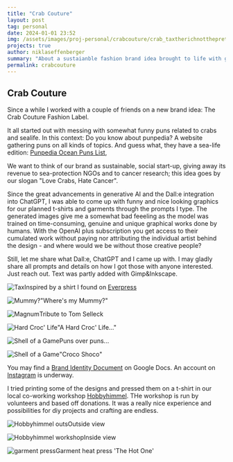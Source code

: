 ```yaml
---
title: "Crab Couture"
layout: post
tag: personal
date: 2024-01-01 23:52
img: /assets/images/proj-personal/crabcouture/crab_taxtherichnotthepretty.jpeg
projects: true
author: niklaseffenberger
summary: "About a sustaianble fashion brand idea brought to life with generative AI"
permalink: crabcouture
---
```


## Crab Couture

Since a while I worked with a couple of friends on a new brand idea: The Crab Couture Fashion Label.

It all started out with messing with somewhat funny puns related to crabs and sealife. In this context: Do you know about punpedia? A  website gathering puns on all kinds of topics. And guess what, they have a sea-life edition: [Punpedia Ocean Puns List](https://punpedia.org/ocean-puns/),

We want to think of our brand as sustainable, social start-up, giving away its revenue to sea-protection NGOs and to cancer research; this idea goes by our slogan "Love Crabs, Hate Cancer".

Since the great advancements in generative AI and the Dall:e integration into ChatGPT, I was able to come up with funny and nice looking graphics for our planned t-shirts and garments through the prompts I type. The generated images give me a somewhat bad feeeling as the model was trained on time-consuming, genuine and unique graphical works done by humans. With the OpenAI plus subscription you get access to their cumulated work without paying nor attributing the individual artist behind the design - and where would we be without those creative people?

Still, let me share what Dall:e, ChatGPT and I came up with. I may gladly share all prompts and details on how I got those with anyone interested. Just reach out. Text was partly added with Gimp&Inkscape.


![Tax](/assets/images/proj-personal/crabcouture/crab_taxtherichnotthepretty.jpeg)Inspired by a shirt I found on [Everpress](https://everpress.com/tax-the-rich-not-the-pretty)

![Mummy?](/assets/images/proj-personal/crabcouture/crab_wheresmymummy.jpg)"Where's my Mummy?"

![Magnum](/assets/images/proj-personal/crabcouture/crab_magnum.jpg)Tribute to Tom Selleck

![Hard Croc' Life](/assets/images/proj-personal/crabcouture/crab_hardcroclife.jpg)"A Hard Croc' Life..."

![Shell of a Game](/assets/images/proj-personal/crabcouture/crab_game.jpg)Puns over puns...

![Shell of a Game](/assets/images/proj-personal/crabcouture/crab_crocoshoco.jpg)"Croco Shoco"


You may find a [Brand Identity Document](https://docs.google.com/document/d/1sBh8_KVx-moWjLMZYwgG7HW_GMa3X2SWPLvVgWHNhxE/edit?usp=sharing) on Google Docs. An account on [Instagram](https://www.instagram.com/crabcoutureofficial) is underway.

I tried printing some of the designs and pressed them on a t-shirt in our local co-working workshop [Hobbyhimmel](https://hobbyhimmel.de/). THe workshop is run by volunteers and based off donations. It was a really nice experience and possibilities for diy projects and crafting are endless.


![Hobbyhimmel outs](/assets/images/proj-personal/crabcouture/hobbyhimmel_outside.jpg)Outside view

![Hobbyhimmel workshop](/assets/images/proj-personal/crabcouture/hobbyhimmel_workshop.jpg)Inside view

![garment press](/assets/images/proj-personal/crabcouture/hobbyhimmel_hotone.jpg)Garment heat press 'The Hot One'
